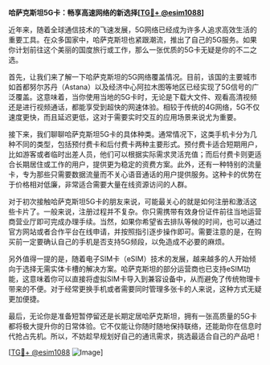 **哈萨克斯坦5G卡：畅享高速网络的新选择[[TG💪+ @esim1088](https://t.me/s/esim1088)]**

近年来，随着全球通信技术的飞速发展，5G网络已经成为许多人追求高效生活的重要工具。在众多国家中，哈萨克斯坦也紧跟潮流，推出了自己的5G服务。如果你计划前往这个美丽的国度旅行或工作，那么一张优质的5G卡无疑是你的不二之选。

首先，让我们来了解一下哈萨克斯坦的5G网络覆盖情况。目前，该国的主要城市如首都努尔苏丹（Astana）以及经济中心阿拉木图等地区已经实现了5G信号的广泛覆盖。这意味着，当你使用当地的5G卡时，无论是下载大文件、观看高清视频还是进行视频通话，都能享受到超快的网速体验。相较于传统的4G网络，5G不仅速度更快，而且延迟更低，这对于需要实时交互的应用场景来说尤为重要。

接下来，我们聊聊哈萨克斯坦5G卡的具体种类。通常情况下，这类手机卡分为几种不同的类型，包括预付费卡和后付费卡两种主要形式。预付费卡适合短期用户，比如游客或者临时出差人员，他们可以根据实际需求灵活充值；而后付费卡则更适合长期居住或工作的用户，提供更为稳定的资费方案。此外，还有一种特别的流量卡，专为那些只需要数据流量而不关心语音通话的用户提供服务。这种卡的优势在于价格相对低廉，非常适合需要大量在线资源访问的人群。

对于初次接触哈萨克斯坦5G卡的朋友来说，可能最关心的就是如何注册和激活这些卡片了。一般来说，注册过程并不复杂。你只需携带有效身份证件前往当地运营商营业厅即可完成办理手续。当然，如果你希望省去排队等候的时间，也可以通过官方网站或者合作平台在线申请，并按照指引逐步操作即可。需要注意的是，在购买前一定要确认自己的手机是否支持5G频段，以免造成不必要的麻烦。

另外值得一提的是，随着电子SIM卡（eSIM）技术的发展，越来越多的人开始倾向于选择无需实体卡槽的解决方案。哈萨克斯坦的部分运营商也已支持eSIM功能，这意味着你可以直接将虚拟SIM卡导入到兼容设备中，从而避免了传统物理卡带来的不便。对于经常更换手机或者需要同时管理多张卡的人来说，这种方式无疑更加便捷。

最后，无论你是准备短暂停留还是长期定居哈萨克斯坦，拥有一张高质量的5G卡都将极大提升你的日常体验。它不仅能让你随时随地保持联络，还能助你在信息时代抢占先机。所以，不妨趁早规划好自己的通讯需求，挑选最适合自己的产品吧！

[[TG💪+ @esim1088](https://t.me/s/esim1088) ![Image](https://i.postimg.cc/4NQfJmqS/Snipaste-2025-05-13-00-14-12.png)]